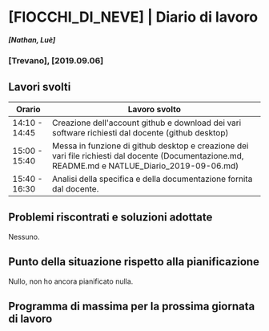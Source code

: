 

# [FIOCCHI_DI_NEVE] | Diario di lavoro
##### [Nathan, Luè]
### [Trevano], [2019.09.06]

## Lavori svolti


|Orario        |Lavoro svolto                 |
|--------------|------------------------------|
|14:10 - 14:45 |Creazione dell'account github e download dei vari software richiesti dal docente (github desktop)          |
|15:00 - 15:40 |Messa in funzione di github desktop e creazione dei vari file richiesti dal docente (Documentazione.md, README.md e NATLUE_Diario_2019-09-06.md)     |
|15:40 - 16:30 |Analisi della specifica e della documentazione fornita dal docente.                           |

##  Problemi riscontrati e soluzioni adottate
Nessuno.

##  Punto della situazione rispetto alla pianificazione
Nullo, non ho ancora pianificato nulla.

## Programma di massima per la prossima giornata di lavoro
